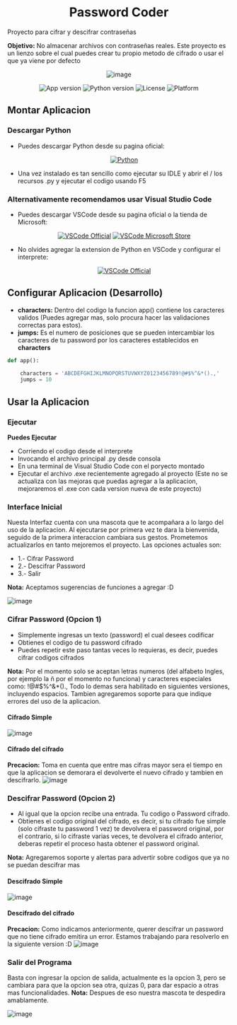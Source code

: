 <h1 align="center">Password Coder</h1>

Proyecto para cifrar y descifrar contraseñas

**Objetivo:** No almacenar archivos con contraseñas reales. Este proyecto es un lienzo sobre el cual puedes crear tu propio metodo de cifrado o usar el que ya viene por defecto

<div align="center">

![image](https://github.com/user-attachments/assets/102669a6-772c-4373-93ab-0bcd33f43fcc)

![App version](https://img.shields.io/badge/App-v1.0.0-blue)
![Python version](https://img.shields.io/badge/Python-v3.11.2-blue)
![License](https://img.shields.io/badge/License-MIT-blue)
![Platform](https://img.shields.io/badge/Plataforma-Windows-green)
  
</div>

## Montar Aplicacion

### Descargar Python
- Puedes descargar Python desde su pagina oficial:

  <div align="center">

  [![Python](https://img.shields.io/badge/Python_For_Windows-blue)](https://www.python.org/downloads/windows/)

  <div/>

- Una vez instalado es tan sencillo como ejecutar su IDLE y abrir el / los recursos .py y ejecutar el codigo usando F5

### Alternativamente recomendamos usar Visual Studio Code
- Puedes descargar VSCode desde su pagina oficial o la tienda de Microsoft:

  <div align="center">

  [![VSCode Official](https://img.shields.io/badge/Visual_Studio_Code-blue)](https://code.visualstudio.com/Download)
  [![VSCode Microsoft Store](https://img.shields.io/badge/Visual_Studio_Code_Microsoft_Store-blue)](https://apps.microsoft.com/store/detail/XP9KHM4BK9FZ7Q?ocid=pdpshare)

  <div/>


- No olvides agregar la extension de Python en VSCode y configurar el interprete: 

  
  <div align="center">
    
  [![VSCode Official](https://img.shields.io/badge/Python_In_VSCode-green)](https://marketplace.visualstudio.com/items?itemName=ms-python.python)
  
  <div/>


## Configurar Aplicacion (Desarrollo)

- **characters:** Dentro del codigo la funcion app() contiene los caracteres validos (Puedes agregar mas, solo procura hacer las validaciones correctas para estos).
- **jumps:** Es el numero de posiciones que se pueden intercambiar los caracteres de tu password por los caracteres establecidos en **characters**

```python
def app(): 

    characters = 'ABCDEFGHIJKLMNOPQRSTUVWXYZ0123456789!@#$%^&*().,'
    jumps = 10

```

## Usar la Aplicacion

### Ejecutar

**Puedes Ejecutar**
- Corriendo el codigo desde el interprete
- Invocando el archivo principal .py desde consola
- En una terminal de Visual Studio Code con el poryecto montado
- Ejecutar el archivo .exe recientemente agregado al proyecto (Este no se actualiza con las mejoras que puedas agregar a la aplicacion, mejoraremos el .exe con cada version nueva de este proyecto)

### Interface Inicial

Nuesta Interfaz cuenta con una mascota que te acompañara a lo largo del uso de la aplicacion. Al ejecutarse por primera vez te dara la bienvenida, seguido de la primera interaccion cambiara sus gestos. Prometemos actualizarlos en tanto mejoremos el proyecto.
Las opciones actuales son:
 - 1.- Cifrar Password
 - 2.- Descifrar Password
 - 3.- Salir

**Nota:** Aceptamos sugerencias de funciones a agregar :D

![image](https://github.com/user-attachments/assets/68f7a7ca-87bc-4acc-a094-d812a76e27dc)


### Cifrar Password (Opcion 1)

- Simplemente ingresas un texto (password) el cual desees codificar
- Obtienes el codigo de tu password cifrado
- Puedes repetir este paso tantas veces lo requieras, es decir, puedes cifrar codigos cifrados

**Nota:** Por el momento solo se aceptan letras numeros (del alfabeto Ingles, por ejemplo la ñ por el momento no funciona) y caracteres especiales como: !@#$%^&*()., Todo lo demas sera habilitado en siguientes versiones, incluyendo espacios. Tambien agregaremos soporte para que indique errores del uso de la aplicacion.

#### Cifrado Simple
![image](https://github.com/user-attachments/assets/8ea07822-8c49-4e09-b506-71ff82488d95)

#### Cifrado del cifrado
**Precacion:** Toma en cuenta que entre mas cifras mayor sera el tiempo en que la aplicacion se demorara el devolverte el nuevo cifrado y tambien en descifrarlo.
![image](https://github.com/user-attachments/assets/d463d25c-9a4f-46d3-b23b-90478f751365)


### Descifrar Password (Opcion 2)

- Al igual que la opcion recibe una entrada. Tu codigo o Password cifrado.
- Obtienes el codigo original del cifrado, es decir, si tu cifrado fue simple (solo cifraste tu password 1 vez) te devolvera el password original, por el contrario, si lo cifraste varias veces, te devolvera el cifrado anterior, deberas repetir el proceso hasta obtener el password original.

**Nota:** Agregaremos soporte y alertas para advertir sobre codigos que ya no se puedan descifrar mas

#### Descifrado Simple
![image](https://github.com/user-attachments/assets/25554068-674f-44e5-a3f1-93219871a58c)

#### Descifrado del cifrado
**Precacion:** Como indicamos anteriormente, querer descifrar un password que no tiene cifrado emitira un error. Estamos trabajando para resolverlo en la siguiente version :D
![image](https://github.com/user-attachments/assets/1403f25b-134c-49a0-9879-6ccd990c3c76)


### Salir del Programa
Basta con ingresar la opcion de salida, actualmente es la opcion 3, pero se cambiara para que la opcion sea otra, quizas 0, para dar espacio a otras mas funcionalidades. 
**Nota:** Despues de eso nuestra mascota te despedira amablamente.

![image](https://github.com/user-attachments/assets/88d6098d-1fab-4b34-8c12-295d391660cf)



